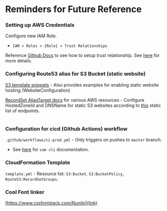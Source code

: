 # Reminders for Future Reference

### Setting up AWS Credentials
Configure new IAM Role.
- `IAM > Roles > {Role} > Trust Relationships`

Reference [Github Docs](https://docs.github.com/en/actions/deployment/security-hardening-your-deployments/configuring-openid-connect-in-amazon-web-services) to see how to setup trust relationship. See [here](https://github.com/aws-actions/configure-aws-credentials) for more details.

### Configuring Route53 alias for S3 Bucket (static website)
[S3 template snippets](https://docs.aws.amazon.com/AWSCloudFormation/latest/UserGuide/quickref-s3.html) - Also provides examples for enabling static website hosting (WebsiteConfiguration)

[RecordSet AliasTarget docs](https://docs.aws.amazon.com/AWSCloudFormation/latest/UserGuide/aws-properties-route53-aliastarget.html) for various AWS resources - Configure HostedZoneId and DNSName for static S3 websites according to [this](https://docs.aws.amazon.com/general/latest/gr/s3.html#s3_website_region_endpoints) static list of endpoints.

#

### Configuration for cicd (Github Actions) workflow
`.github/workflows/ci-prod.yml` - Only triggers on pushes to `master` branch.
- See [here](https://docs.aws.amazon.com/serverless-application-model/latest/developerguide/sam-cli-command-reference-sam-deploy.html) for `sam cli` documentation.

### CloudFormation Template
`template.yml` - Resource list: `S3:Bucket`, `S3:BucketPolicy`, `Route53:RecordSetGroups`.


### Cool Font linker
[https://www.cssfontstack.com/Nunito](link)